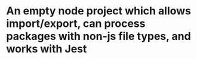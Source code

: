 # An empty node project which allows import/export, can process packages with non-js file types, and works with Jest
